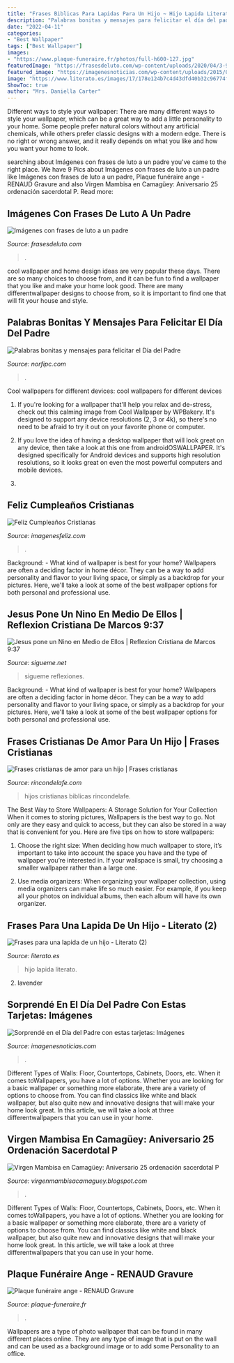 ```yaml
---
title: "Frases Biblicas Para Lapidas Para Un Hijo ~ Hijo Lapida Literato"
description: "Palabras bonitas y mensajes para felicitar el día del padre"
date: "2022-04-11"
categories:
- "Best Wallpaper"
tags: ["Best Wallpaper"]
images:
- "https://www.plaque-funeraire.fr/photos/full-h600-127.jpg"
featuredImage: "https://frasesdeluto.com/wp-content/uploads/2020/04/3-9.jpg"
featured_image: "https://imagenesnoticias.com/wp-content/uploads/2015/06/imagenes-con-frases-de-una-hija-a-su-padre-2.jpg"
image: "https://www.literato.es/images/17/178e124b7c4d43dfd40b32c96774f0e3.jpg"
ShowToc: true
author: "Mrs. Daniella Carter"
---
```



Different ways to style your wallpaper:
There are many different ways to style your wallpaper, which can be a great way to add a little personality to your home. Some people prefer natural colors without any artificial chemicals, while others prefer classic designs with a modern edge. There is no right or wrong answer, and it really depends on what you like and how you want your home to look.

	

		
searching about Imágenes con frases de luto a un padre you've came to the right place. We have 9 Pics about Imágenes con frases de luto a un padre like Imágenes con frases de luto a un padre, Plaque funéraire ange - RENAUD Gravure and also Virgen Mambisa en Camagüey: Aniversario 25 ordenación sacerdotal P. Read more:
		
    
## Imágenes Con Frases De Luto A Un Padre

<img loading=lazy src="https://frasesdeluto.com/wp-content/uploads/2020/04/3-9.jpg" onerror="this.onerror=null;this.src='https://tse4.mm.bing.net/th?id=OIP.qvBAi6AyFwXPc-EQxf1LXgAAAA&amp;pid=15.1';" alt="Imágenes con frases de luto a un padre">

_Source: frasesdeluto.com_

>. 

	

cool wallpaper and home design ideas are very popular these days. There are so many choices to choose from, and it can be fun to find a wallpaper that you like and make your home look good. There are many differentwallpaper designs to choose from, so it is important to find one that will fit your house and style.

    
## Palabras Bonitas Y Mensajes Para Felicitar El Día Del Padre

<img loading=lazy src="https://norfipc.com/fotos/padres/papa-no-te-olvido.jpeg" onerror="this.onerror=null;this.src='https://tse1.mm.bing.net/th?id=OIP.QGBLtOJihiba0d7KJPZESgHaEg&amp;pid=15.1';" alt="Palabras bonitas y mensajes para felicitar el Día del Padre">

_Source: norfipc.com_

>. 

	

Cool wallpapers for different devices:
cool wallpapers for different devices 

1. If you're looking for a wallpaper that'll help you relax and de-stress, check out this calming image from Cool Wallpaper by WPBakery. It's designed to support any device resolutions (2, 3 or 4k), so there's no need to be afraid to try it out on your favorite phone or computer.

2. If you love the idea of having a desktop wallpaper that will look great on any device, then take a look at this one from androidOSWALLPAPER. It's designed specifically for Android devices and supports high resolution resolutions, so it looks great on even the most powerful computers and mobile devices.

3.

    
## Feliz Cumpleaños Cristianas

<img loading=lazy src="https://4.bp.blogspot.com/-dgcq_3609Io/WlalQYtePDI/AAAAAAABtYE/i8J-6Jfkb50l_KtOyVaBfNQQzLPtZJiPwCK4BGAYYCw/s320/feliz-cumpleanos-frases-cristianas-mama.jpg" onerror="this.onerror=null;this.src='https://tse4.mm.bing.net/th?id=OIP.GF3Za6YQcWkH-6y2FBUuGwAAAA&amp;pid=15.1';" alt="Feliz Cumpleaños Cristianas">

_Source: imagenesfeliz.com_

>. 

	

Background: - What kind of wallpaper is best for your home?
Wallpapers are often a deciding factor in home décor. They can be a way to add personality and flavor to your living space, or simply as a backdrop for your pictures. Here, we'll take a look at some of the best wallpaper options for both personal and professional use.

    
## Jesus Pone Un Nino En Medio De Ellos | Reflexion Cristiana De Marcos 9:37

<img loading=lazy src="https://www.sigueme.net/imagenes/jesus-toma-un-nino-en-brazos.jpg" onerror="this.onerror=null;this.src='https://tse3.mm.bing.net/th?id=OIP.cYGRYgQT0Wj6tD_K6ZW2MwHaEK&amp;pid=15.1';" alt="Jesus pone un Nino en Medio de Ellos | Reflexion Cristiana de Marcos 9:37">

_Source: sigueme.net_

>sigueme reflexiones. 

	

Background: - What kind of wallpaper is best for your home?
Wallpapers are often a deciding factor in home décor. They can be a way to add personality and flavor to your living space, or simply as a backdrop for your pictures. Here, we'll take a look at some of the best wallpaper options for both personal and professional use.

    
## Frases Cristianas De Amor Para Un Hijo | Frases Cristianas

<img loading=lazy src="http://www.rincondelafe.com/wp-content/uploads/2015/09/Frases-cristianas-de-amor-para-los-hijos.jpg" onerror="this.onerror=null;this.src='https://tse2.mm.bing.net/th?id=OIP.fhe4SjkA-ajaGKFCYCu9wAHaHa&amp;pid=15.1';" alt="Frases cristianas de amor para un hijo | Frases cristianas">

_Source: rincondelafe.com_

>hijos cristianas biblicas rincondelafe. 

	

The Best Way to Store Wallpapers: A Storage Solution for Your Collection
When it comes to storing pictures, Wallpapers is the best way to go. Not only are they easy and quick to access, but they can also be stored in a way that is convenient for you. Here are five tips on how to store wallpapers:
1) Choose the right size: When deciding how much wallpaper to store, it’s important to take into account the space you have and the type of wallpaper you’re interested in. If your wallspace is small, try choosing a smaller wallpaper rather than a large one.

2) Use media organizers: When organizing your wallpaper collection, using media organizers can make life so much easier. For example, if you keep all your photos on individual albums, then each album will have its own organizer.

    
## Frases Para Una Lapida De Un Hijo - Literato (2)

<img loading=lazy src="https://www.literato.es/images/17/178e124b7c4d43dfd40b32c96774f0e3.jpg" onerror="this.onerror=null;this.src='https://tse3.mm.bing.net/th?id=OIP.kCxXu8HFrXxrsDUjyo-d0gHaHa&amp;pid=15.1';" alt="Frases para una lapida de un hijo - Literato (2)">

_Source: literato.es_

>hijo lapida literato. 

	

2. lavender 

    
## Sorprendé En El Día Del Padre Con Estas Tarjetas: Imágenes

<img loading=lazy src="https://imagenesnoticias.com/wp-content/uploads/2015/06/imagenes-con-frases-de-una-hija-a-su-padre-2.jpg" onerror="this.onerror=null;this.src='https://tse3.mm.bing.net/th?id=OIP.5Fkgr4SwOnUlVvBX4flEkwAAAA&amp;pid=15.1';" alt="Sorprendé en el Día del Padre con estas tarjetas: Imágenes">

_Source: imagenesnoticias.com_

>. 

	

Different Types of Walls: Floor, Countertops, Cabinets, Doors, etc.
When it comes toWallpapers, you have a lot of options. Whether you are looking for a basic wallpaper or something more elaborate, there are a variety of options to choose from. You can find classics like white and black wallpaper, but also quite new and innovative designs that will make your home look great. In this article, we will take a look at three differentwallpapers that you can use in your home.

    
## Virgen Mambisa En Camagüey: Aniversario 25 Ordenación Sacerdotal P

<img loading=lazy src="http://2.bp.blogspot.com/-STSpCShWF54/TZR-KT3-zSI/AAAAAAAADxQ/1atJEqJb81s/s1600/Pacheco-755949.jpg" onerror="this.onerror=null;this.src='https://tse1.mm.bing.net/th?id=OIP.7tTpbinyT9qDopQgpNjKZAHaLG&amp;pid=15.1';" alt="Virgen Mambisa en Camagüey: Aniversario 25 ordenación sacerdotal P">

_Source: virgenmambisacamaguey.blogspot.com_

>. 

	

Different Types of Walls: Floor, Countertops, Cabinets, Doors, etc.
When it comes toWallpapers, you have a lot of options. Whether you are looking for a basic wallpaper or something more elaborate, there are a variety of options to choose from. You can find classics like white and black wallpaper, but also quite new and innovative designs that will make your home look great. In this article, we will take a look at three differentwallpapers that you can use in your home.

    
## Plaque Funéraire Ange - RENAUD Gravure

<img loading=lazy src="https://www.plaque-funeraire.fr/photos/full-h600-127.jpg" onerror="this.onerror=null;this.src='https://tse2.mm.bing.net/th?id=OIP.XQ4h4zIFletUq8pC4yZkvQHaFr&amp;pid=15.1';" alt="Plaque funéraire ange - RENAUD Gravure">

_Source: plaque-funeraire.fr_

>. 

	



Wallpapers are a type of photo wallpaper that can be found in many different places online. They are any type of image that is put on the wall and can be used as a background image or to add some Personality to an office.

